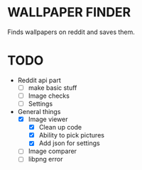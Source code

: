 # WALLPAPER FINDER
Finds wallpapers on reddit and saves them.

# TODO
- Reddit api part
  - [ ] make basic stuff
  - [ ] Image checks
  - [ ] Settings
- General things
  - [x] Image viewer
    - [x] Clean up code 
    - [x] Ability to pick pictures
    - [x] Add json for settings
  - [ ] Image comparer
  - [ ] libpng error